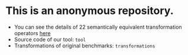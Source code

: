 # This is an anonymous repository.

- You can see the details of 22 semantically equivalent transformation operators [here](operators.pdf)
- Source code of our tool: `tool`
- Transformations of original benchmarks: `transformations`
